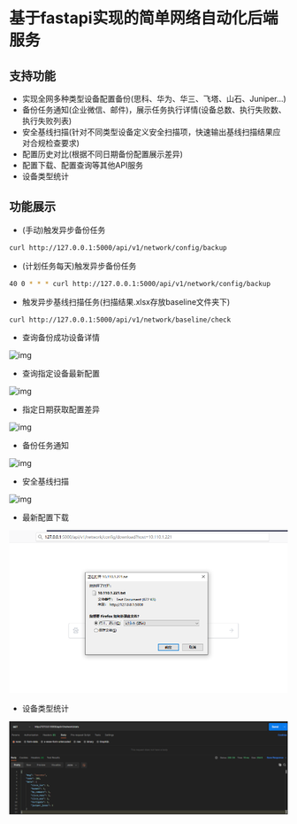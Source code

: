 # 基于fastapi实现的简单网络自动化后端服务


## 支持功能

- 实现全网多种类型设备配置备份(思科、华为、华三、飞塔、山石、Juniper...)
- 备份任务通知(企业微信、邮件)，展示任务执行详情(设备总数、执行失败数、执行失败列表)
- 安全基线扫描(针对不同类型设备定义安全扫描项，快速输出基线扫描结果应对合规检查要求)
- 配置历史对比(根据不同日期备份配置展示差异)
- 配置下载、配置查询等其他API服务
- 设备类型统计

## 功能展示

- (手动)触发异步备份任务
```bash
curl http://127.0.0.1:5000/api/v1/network/config/backup

```

- (计划任务每天)触发异步备份任务
```bash
40 0 * * * curl http://127.0.0.1:5000/api/v1/network/config/backup

```

- 触发异步基线扫描任务(扫描结果.xlsx存放baseline文件夹下)
```bash
curl http://127.0.0.1:5000/api/v1/network/baseline/check
```

- 查询备份成功设备详情

![img](docs/list.png)

- 查询指定设备最新配置

![img](docs/query.png)

- 指定日期获取配置差异

![img](docs/diff.png)

- 备份任务通知

![img](docs/webchat.png)

- 安全基线扫描

![img](docs/baseline.png)

- 最新配置下载

![img](docs/download.png)

- 设备类型统计

![img](docs/stats.png)